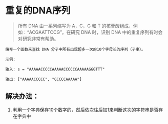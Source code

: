 #  重复的DNA序列

> 所有 DNA 由一系列缩写为 A，C，G 和 T 的核苷酸组成，例如：“ACGAATTCCG”。在研究 DNA 时，识别 DNA 中的重复序列有时会对研究非常有帮助。

```
编写一个函数来查找 DNA 分子中所有出现超多一次的10个字母长的序列（子串）。

示例:

输入: s = "AAAAACCCCCAAAAACCCCCCAAAAAGGGTTT"

输出: ["AAAAACCCCC", "CCCCCAAAAA"]
```

## 解决办法：
1. 利用一个字典保存10个数字的，然后依次往后加1来判断这次的字符串是否存在字典中

